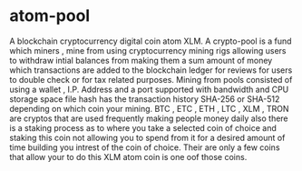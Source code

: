 # atom-pool
A blockchain cryptocurrency digital coin atom XLM. A crypto-pool is a fund which miners , mine from using cryptocurrency mining rigs allowing users 
to withdraw intial balances from making them a sum amount of money which transactions are added to the blockchain ledger for reviews for users to double check or for tax related purposes. Mining from pools consisted of using a wallet , I.P. Address and a port supported with bandwidth and CPU storage space 
file hash has the transaction history SHA-256 or SHA-512 depending on which coin your mining. BTC , ETC , ETH , LTC , XLM , TRON are cryptos that are used 
frequently making people money daily also there is a staking process as to where you take a selected coin of choice and staking this coin not allowing you 
to spend from it for a desired amount of time building you intrest of the coin of choice. Their are only a few coins that allow your to do this XLM atom coin
is one oof those coins.
